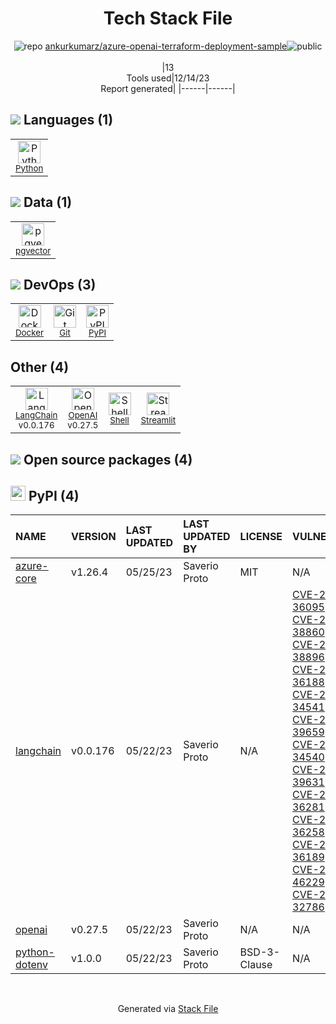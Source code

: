 <!--
&lt;--- Readme.md Snippet without images Start ---&gt;
## Tech Stack
ankurkumarz/azure-openai-terraform-deployment-sample is built on the following main stack:

- [Python](https://www.python.org) – Languages
- [Shell](https://en.wikipedia.org/wiki/Shell_script) – Shells
- [Streamlit](https://streamlit.io) – Machine Learning Tools
- [OpenAI](https://openai.com/) – Large Language Models
- [LangChain](https://github.com/hwchase17/langchain) – Large Language Model Tools
- [pgvector](https://github.com/pgvector/pgvector/) – Database Tools
- [Docker](https://www.docker.com/) – Virtual Machine Platforms & Containers

Full tech stack [here](/techstack.md)

&lt;--- Readme.md Snippet without images End ---&gt;

&lt;--- Readme.md Snippet with images Start ---&gt;
## Tech Stack
ankurkumarz/azure-openai-terraform-deployment-sample is built on the following main stack:

- <img width='25' height='25' src='https://img.stackshare.io/service/993/pUBY5pVj.png' alt='Python'/> [Python](https://www.python.org) – Languages
- <img width='25' height='25' src='https://img.stackshare.io/service/4631/default_c2062d40130562bdc836c13dbca02d318205a962.png' alt='Shell'/> [Shell](https://en.wikipedia.org/wiki/Shell_script) – Shells
- <img width='25' height='25' src='https://img.stackshare.io/service/11393/default_67e251b5860795095fe91618cf3ef8d09257469a.png' alt='Streamlit'/> [Streamlit](https://streamlit.io) – Machine Learning Tools
- <img width='25' height='25' src='https://img.stackshare.io/service/48786/default_8b1119bcbb159cebebc2f6cfc9cd2e359b169d22.jpg' alt='OpenAI'/> [OpenAI](https://openai.com/) – Large Language Models
- <img width='25' height='25' src='https://img.stackshare.io/service/48790/default_5b6c6b73f1ff3775c85d2a1ba954cb87e30cbf13.jpg' alt='LangChain'/> [LangChain](https://github.com/hwchase17/langchain) – Large Language Model Tools
- <img width='25' height='25' src='https://img.stackshare.io/service/109221/default_b888cdf5617d936aa6aacf130911906955508639.png' alt='pgvector'/> [pgvector](https://github.com/pgvector/pgvector/) – Database Tools
- <img width='25' height='25' src='https://img.stackshare.io/service/586/n4u37v9t_400x400.png' alt='Docker'/> [Docker](https://www.docker.com/) – Virtual Machine Platforms & Containers

Full tech stack [here](/techstack.md)

&lt;--- Readme.md Snippet with images End ---&gt;
-->
<div align="center">

# Tech Stack File
![](https://img.stackshare.io/repo.svg "repo") [ankurkumarz/azure-openai-terraform-deployment-sample](https://github.com/ankurkumarz/azure-openai-terraform-deployment-sample)![](https://img.stackshare.io/public_badge.svg "public")
<br/><br/>
|13<br/>Tools used|12/14/23 <br/>Report generated|
|------|------|
</div>

## <img src='https://img.stackshare.io/languages.svg'/> Languages (1)
<table><tr>
  <td align='center'>
  <img width='36' height='36' src='https://img.stackshare.io/service/993/pUBY5pVj.png' alt='Python'>
  <br>
  <sub><a href="https://www.python.org">Python</a></sub>
  <br>
  <sub></sub>
</td>

</tr>
</table>

## <img src='https://img.stackshare.io/databases.svg'/> Data (1)
<table><tr>
  <td align='center'>
  <img width='36' height='36' src='https://img.stackshare.io/service/109221/default_b888cdf5617d936aa6aacf130911906955508639.png' alt='pgvector'>
  <br>
  <sub><a href="https://github.com/pgvector/pgvector/">pgvector</a></sub>
  <br>
  <sub></sub>
</td>

</tr>
</table>

## <img src='https://img.stackshare.io/devops.svg'/> DevOps (3)
<table><tr>
  <td align='center'>
  <img width='36' height='36' src='https://img.stackshare.io/service/586/n4u37v9t_400x400.png' alt='Docker'>
  <br>
  <sub><a href="https://www.docker.com/">Docker</a></sub>
  <br>
  <sub></sub>
</td>

<td align='center'>
  <img width='36' height='36' src='https://img.stackshare.io/service/1046/git.png' alt='Git'>
  <br>
  <sub><a href="http://git-scm.com/">Git</a></sub>
  <br>
  <sub></sub>
</td>

<td align='center'>
  <img width='36' height='36' src='https://img.stackshare.io/service/12572/-RIWgodF_400x400.jpg' alt='PyPI'>
  <br>
  <sub><a href="https://pypi.org/">PyPI</a></sub>
  <br>
  <sub></sub>
</td>

</tr>
</table>

## Other (4)
<table><tr>
  <td align='center'>
  <img width='36' height='36' src='https://img.stackshare.io/service/48790/default_5b6c6b73f1ff3775c85d2a1ba954cb87e30cbf13.jpg' alt='LangChain'>
  <br>
  <sub><a href="https://github.com/hwchase17/langchain">LangChain</a></sub>
  <br>
  <sub>v0.0.176</sub>
</td>

<td align='center'>
  <img width='36' height='36' src='https://img.stackshare.io/service/48786/default_8b1119bcbb159cebebc2f6cfc9cd2e359b169d22.jpg' alt='OpenAI'>
  <br>
  <sub><a href="https://openai.com/">OpenAI</a></sub>
  <br>
  <sub>v0.27.5</sub>
</td>

<td align='center'>
  <img width='36' height='36' src='https://img.stackshare.io/service/4631/default_c2062d40130562bdc836c13dbca02d318205a962.png' alt='Shell'>
  <br>
  <sub><a href="https://en.wikipedia.org/wiki/Shell_script">Shell</a></sub>
  <br>
  <sub></sub>
</td>

<td align='center'>
  <img width='36' height='36' src='https://img.stackshare.io/service/11393/default_67e251b5860795095fe91618cf3ef8d09257469a.png' alt='Streamlit'>
  <br>
  <sub><a href="https://streamlit.io">Streamlit</a></sub>
  <br>
  <sub></sub>
</td>

</tr>
</table>


## <img src='https://img.stackshare.io/group.svg' /> Open source packages (4)</h2>

## <img width='24' height='24' src='https://img.stackshare.io/service/12572/-RIWgodF_400x400.jpg'/> PyPI (4)

|NAME|VERSION|LAST UPDATED|LAST UPDATED BY|LICENSE|VULNERABILITIES|
|:------|:------|:------|:------|:------|:------|
|[azure-core](https://pypi.org/project/azure-core)|v1.26.4|05/25/23|Saverio Proto |MIT|N/A|
|[langchain](https://pypi.org/project/langchain)|v0.0.176|05/22/23|Saverio Proto |N/A|[CVE-2023-36095](https://github.com/advisories/GHSA-gwqq-6vq7-5j86) (Critical)<br/>[CVE-2023-38860](https://github.com/advisories/GHSA-fj32-q626-pjjc) (Critical)<br/>[CVE-2023-38896](https://github.com/advisories/GHSA-92j5-3459-qgp4) (Critical)<br/>[CVE-2023-36188](https://github.com/advisories/GHSA-57fc-8q82-gfp3) (Critical)<br/>[CVE-2023-34541](https://github.com/advisories/GHSA-6643-h7h5-x9wh) (Critical)<br/>[CVE-2023-39659](https://github.com/advisories/GHSA-prgp-w7vf-ch62) (Critical)<br/>[CVE-2023-34540](https://github.com/advisories/GHSA-x32c-59v5-h7fg) (Critical)<br/>[CVE-2023-39631](https://github.com/advisories/GHSA-f73w-4m7g-ch9x) (Critical)<br/>[CVE-2023-36281](https://github.com/advisories/GHSA-7gfq-f96f-g85j) (Critical)<br/>[CVE-2023-36258](https://github.com/advisories/GHSA-2qmj-7962-cjq8) (Critical)<br/>[CVE-2023-36189](https://github.com/advisories/GHSA-7q94-qpjr-xpgm) (High)<br/>[CVE-2023-46229](https://github.com/advisories/GHSA-655w-fm8m-m478) (High)<br/>[CVE-2023-32786](https://github.com/advisories/GHSA-6h8p-4hx9-w66c) (High)|
|[openai](https://pypi.org/project/openai)|v0.27.5|05/22/23|Saverio Proto |N/A|N/A|
|[python-dotenv](https://pypi.org/project/python-dotenv)|v1.0.0|05/22/23|Saverio Proto |BSD-3-Clause|N/A|

<br/>
<div align='center'>

Generated via [Stack File](https://github.com/marketplace/stack-file)
